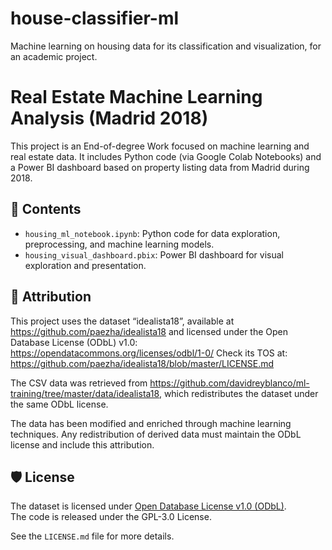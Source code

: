 # house-classifier-ml
Machine learning on housing data for its classification and visualization, for an academic project. 
# Real Estate Machine Learning Analysis (Madrid 2018)

This project is an End-of-degree Work focused on machine learning and real estate data. It includes Python code (via Google Colab Notebooks) and a Power BI dashboard based on property listing data from Madrid during 2018.

## 📂 Contents

- `housing_ml_notebook.ipynb`: Python code for data exploration, preprocessing, and machine learning models.
- `housing_visual_dashboard.pbix`: Power BI dashboard for visual exploration and presentation.

## 📌 Attribution

This project uses the dataset “idealista18”, available at https://github.com/paezha/idealista18 and licensed under the Open Database License (ODbL) v1.0: https://opendatacommons.org/licenses/odbl/1-0/
Check its TOS at: https://github.com/paezha/idealista18/blob/master/LICENSE.md

The CSV data was retrieved from https://github.com/davidreyblanco/ml-training/tree/master/data/idealista18, which redistributes the dataset under the same ODbL license.

The data has been modified and enriched through machine learning techniques. Any redistribution of derived data must maintain the ODbL license and include this attribution.

## 🛡 License

The dataset is licensed under [Open Database License v1.0 (ODbL)](https://opendatacommons.org/licenses/odbl/1-0/).  
The code is released under the GPL-3.0 License.

See the `LICENSE.md` file for more details.
